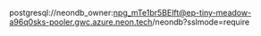 postgresql://neondb_owner:npg_mTe1br5BElft@ep-tiny-meadow-a96q0sks-pooler.gwc.azure.neon.tech/neondb?sslmode=require